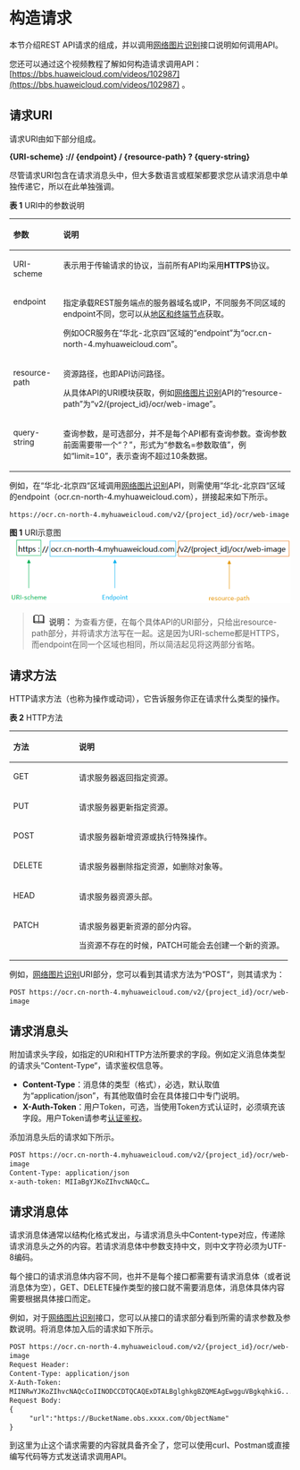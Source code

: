 # 构造请求<a name="ocr_03_0002"></a>

本节介绍REST API请求的组成，并以调用[网络图片识别](网络图片识别.md)接口说明如何调用API。

您还可以通过这个视频教程了解如何构造请求调用API：[https://bbs.huaweicloud.com/videos/102987](https://bbs.huaweicloud.com/videos/102987)  。

## 请求URI<a name="section199601859122220"></a>

请求URI由如下部分组成。

**\{URI-scheme\} :// \{endpoint\} / \{resource-path\} ? \{query-string\}**

尽管请求URI包含在请求消息头中，但大多数语言或框架都要求您从请求消息中单独传递它，所以在此单独强调。

**表 1**  URI中的参数说明

<a name="table95142505249"></a>
<table><thead align="left"><tr id="row12515165082410"><th class="cellrowborder" valign="top" width="17.75%" id="mcps1.2.3.1.1"><p id="p551520507242"><a name="p551520507242"></a><a name="p551520507242"></a>参数</p>
</th>
<th class="cellrowborder" valign="top" width="82.25%" id="mcps1.2.3.1.2"><p id="p1151513509248"><a name="p1151513509248"></a><a name="p1151513509248"></a>说明</p>
</th>
</tr>
</thead>
<tbody><tr id="row175157507247"><td class="cellrowborder" valign="top" width="17.75%" headers="mcps1.2.3.1.1 "><p id="p8515165013244"><a name="p8515165013244"></a><a name="p8515165013244"></a><span>URI-scheme</span></p>
</td>
<td class="cellrowborder" valign="top" width="82.25%" headers="mcps1.2.3.1.2 "><p id="p92594595250"><a name="p92594595250"></a><a name="p92594595250"></a>表示用于传输请求的协议，当前所有API均采用<strong id="b1825917591257"><a name="b1825917591257"></a><a name="b1825917591257"></a>HTTPS</strong>协议。</p>
</td>
</tr>
<tr id="row1351565082412"><td class="cellrowborder" valign="top" width="17.75%" headers="mcps1.2.3.1.1 "><p id="p25154507240"><a name="p25154507240"></a><a name="p25154507240"></a><span>endpoint</span></p>
</td>
<td class="cellrowborder" valign="top" width="82.25%" headers="mcps1.2.3.1.2 "><p id="p1928291782612"><a name="p1928291782612"></a><a name="p1928291782612"></a>指定承载REST服务端点的服务器域名或IP，不同服务不同区域的endpoint不同，您可以从<a href="https://developer.huaweicloud.com/endpoint?OCR" target="_blank" rel="noopener noreferrer">地区和终端节点</a>获取。</p>
<p id="p85151503246"><a name="p85151503246"></a><a name="p85151503246"></a>例如OCR服务在<span class="parmvalue" id="parmvalue20494982100"><a name="parmvalue20494982100"></a><a name="parmvalue20494982100"></a>“华北-北京四”</span>区域的<span class="parmname" id="parmname42810122107"><a name="parmname42810122107"></a><a name="parmname42810122107"></a>“endpoint”</span>为<span class="parmvalue" id="parmvalue17768192915100"><a name="parmvalue17768192915100"></a><a name="parmvalue17768192915100"></a>“ocr.cn-north-4.myhuaweicloud.com”</span>。</p>
</td>
</tr>
<tr id="row2515750172419"><td class="cellrowborder" valign="top" width="17.75%" headers="mcps1.2.3.1.1 "><p id="p45150508244"><a name="p45150508244"></a><a name="p45150508244"></a><span>resource-path</span></p>
</td>
<td class="cellrowborder" valign="top" width="82.25%" headers="mcps1.2.3.1.2 "><p id="p15280942313"><a name="p15280942313"></a><a name="p15280942313"></a><span>资源路径，也即API访问路径。</span></p>
<p id="p951519504246"><a name="p951519504246"></a><a name="p951519504246"></a><span>从具体API的URI模块获取，例如</span><a href="网络图片识别.md">网络图片识别</a><span>API的</span><span class="parmvalue" id="parmvalue178242381109"><a name="parmvalue178242381109"></a><a name="parmvalue178242381109"></a>“resource-path”</span><span>为</span>“v2/{project_id}/ocr/web-image”<span>。</span></p>
</td>
</tr>
<tr id="row75151950162415"><td class="cellrowborder" valign="top" width="17.75%" headers="mcps1.2.3.1.1 "><p id="p2515350122410"><a name="p2515350122410"></a><a name="p2515350122410"></a><span>query-string</span></p>
</td>
<td class="cellrowborder" valign="top" width="82.25%" headers="mcps1.2.3.1.2 "><p id="p4515125062410"><a name="p4515125062410"></a><a name="p4515125062410"></a><span>查询参数，是可选部分，并不是每个API都有查询参数。查询参数前面需要带一个</span><span class="parmvalue" id="parmvalue9382121181114"><a name="parmvalue9382121181114"></a><a name="parmvalue9382121181114"></a>“？”</span><span>，形式为</span><span class="parmvalue" id="parmvalue1669415365119"><a name="parmvalue1669415365119"></a><a name="parmvalue1669415365119"></a>“参数名=参数取值”</span><span>，例如</span><span class="parmvalue" id="parmvalue469334571114"><a name="parmvalue469334571114"></a><a name="parmvalue469334571114"></a>“limit=10”</span><span>，表示查询不超过10条数据。</span></p>
</td>
</tr>
</tbody>
</table>

例如，在“华北-北京四“区域调用[网络图片识别](网络图片识别.md)API，则需使用“华北-北京四“区域的endpoint（ocr.cn-north-4.myhuaweicloud.com），拼接起来如下所示。

```
https://ocr.cn-north-4.myhuaweicloud.com/v2/{project_id}/ocr/web-image
```

**图 1**  URI示意图<a name="fig569063110402"></a>  
![](figures/URI示意图.png "URI示意图")

>![](public_sys-resources/icon-note.gif) **说明：** 
>为查看方便，在每个具体API的URI部分，只给出resource-path部分，并将请求方法写在一起。这是因为URI-scheme都是HTTPS，而endpoint在同一个区域也相同，所以简洁起见将这两部分省略。

## 请求方法<a name="section15275111414496"></a>

HTTP请求方法（也称为操作或动词），它告诉服务你正在请求什么类型的操作。

**表 2**  HTTP方法

<a name="table1540272718416"></a>
<table><thead align="left"><tr id="row54021627204112"><th class="cellrowborder" valign="top" width="23.549999999999997%" id="mcps1.2.3.1.1"><p id="p9402172717411"><a name="p9402172717411"></a><a name="p9402172717411"></a>方法</p>
</th>
<th class="cellrowborder" valign="top" width="76.44999999999999%" id="mcps1.2.3.1.2"><p id="p2402127204118"><a name="p2402127204118"></a><a name="p2402127204118"></a>说明</p>
</th>
</tr>
</thead>
<tbody><tr id="row1240252718417"><td class="cellrowborder" valign="top" width="23.549999999999997%" headers="mcps1.2.3.1.1 "><p id="p640252715412"><a name="p640252715412"></a><a name="p640252715412"></a><span>GET</span></p>
</td>
<td class="cellrowborder" valign="top" width="76.44999999999999%" headers="mcps1.2.3.1.2 "><p id="p10402202719419"><a name="p10402202719419"></a><a name="p10402202719419"></a><span>请求服务器返回指定资源。</span></p>
</td>
</tr>
<tr id="row1740222794112"><td class="cellrowborder" valign="top" width="23.549999999999997%" headers="mcps1.2.3.1.1 "><p id="p15402527154111"><a name="p15402527154111"></a><a name="p15402527154111"></a><span>PUT</span></p>
</td>
<td class="cellrowborder" valign="top" width="76.44999999999999%" headers="mcps1.2.3.1.2 "><p id="p040242754116"><a name="p040242754116"></a><a name="p040242754116"></a><span>请求服务器更新指定资源。</span></p>
</td>
</tr>
<tr id="row1840272711411"><td class="cellrowborder" valign="top" width="23.549999999999997%" headers="mcps1.2.3.1.1 "><p id="p154021327134111"><a name="p154021327134111"></a><a name="p154021327134111"></a><span>POST</span></p>
</td>
<td class="cellrowborder" valign="top" width="76.44999999999999%" headers="mcps1.2.3.1.2 "><p id="p2040292784113"><a name="p2040292784113"></a><a name="p2040292784113"></a><span>请求服务器新增资源或执行特殊操作。</span></p>
</td>
</tr>
<tr id="row14027272411"><td class="cellrowborder" valign="top" width="23.549999999999997%" headers="mcps1.2.3.1.1 "><p id="p15402127164110"><a name="p15402127164110"></a><a name="p15402127164110"></a><span>DELETE</span></p>
</td>
<td class="cellrowborder" valign="top" width="76.44999999999999%" headers="mcps1.2.3.1.2 "><p id="p19402162704117"><a name="p19402162704117"></a><a name="p19402162704117"></a><span>请求服务器删除指定资源，如删除对象等。</span></p>
</td>
</tr>
<tr id="row13402152717414"><td class="cellrowborder" valign="top" width="23.549999999999997%" headers="mcps1.2.3.1.1 "><p id="p2402182713411"><a name="p2402182713411"></a><a name="p2402182713411"></a><span>HEAD</span></p>
</td>
<td class="cellrowborder" valign="top" width="76.44999999999999%" headers="mcps1.2.3.1.2 "><p id="p2402192714112"><a name="p2402192714112"></a><a name="p2402192714112"></a><span>请求服务器资源头部。</span></p>
</td>
</tr>
<tr id="row2402142734117"><td class="cellrowborder" valign="top" width="23.549999999999997%" headers="mcps1.2.3.1.1 "><p id="p12402182716412"><a name="p12402182716412"></a><a name="p12402182716412"></a><span>PATCH</span></p>
</td>
<td class="cellrowborder" valign="top" width="76.44999999999999%" headers="mcps1.2.3.1.2 "><p id="p173184444212"><a name="p173184444212"></a><a name="p173184444212"></a>请求服务器更新资源的部分内容。</p>
<p id="p373544134214"><a name="p373544134214"></a><a name="p373544134214"></a>当资源不存在的时候，PATCH可能会去创建一个新的资源。</p>
</td>
</tr>
</tbody>
</table>

例如，[网络图片识别](网络图片识别.md)URI部分，您可以看到其请求方法为“POST“，则其请求为：

```
POST https://ocr.cn-north-4.myhuaweicloud.com/v2/{project_id}/ocr/web-image
```

## 请求消息头<a name="section6670105414718"></a>

附加请求头字段，如指定的URI和HTTP方法所要求的字段。例如定义消息体类型的请求头“Content-Type“，请求鉴权信息等。

-   **Content-Type**：消息体的类型（格式），必选，默认取值为“application/json”，有其他取值时会在具体接口中专门说明。
-   **X-Auth-Token**：用户Token，可选，当使用Token方式认证时，必须填充该字段。用户Token请参考[认证鉴权](认证鉴权.md)。

添加消息头后的请求如下所示。

```
POST https://ocr.cn-north-4.myhuaweicloud.com/v2/{project_id}/ocr/web-image
Content-Type: application/json
x-auth-token: MIIaBgYJKoZIhvcNAQcC…
```

## 请求消息体<a name="section188635120132"></a>

请求消息体通常以结构化格式发出，与请求消息头中Content-type对应，传递除请求消息头之外的内容。若请求消息体中参数支持中文，则中文字符必须为UTF-8编码。

每个接口的请求消息体内容不同，也并不是每个接口都需要有请求消息体（或者说消息体为空），GET、DELETE操作类型的接口就不需要消息体，消息体具体内容需要根据具体接口而定。

例如，对于[网络图片识别](网络图片识别.md)接口，您可以从接口的请求部分看到所需的请求参数及参数说明。将消息体加入后的请求如下所示。

```
POST https://ocr.cn-north-4.myhuaweicloud.com/v2/{project_id}/ocr/web-image
Request Header:   
Content-Type: application/json   
X-Auth-Token: MIINRwYJKoZIhvcNAQcCoIINODCCDTQCAQExDTALBglghkgBZQMEAgEwgguVBgkqhkiG...       
Request Body:
{
     "url":"https://BucketName.obs.xxxx.com/ObjectName"
}
```

到这里为止这个请求需要的内容就具备齐全了，您可以使用curl、Postman或直接编写代码等方式发送请求调用API。

